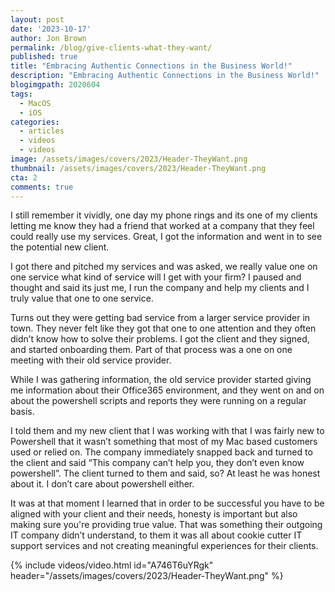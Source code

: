 ```yaml
---
layout: post
date: '2023-10-17'
author: Jon Brown
permalink: /blog/give-clients-what-they-want/
published: true
title: "Embracing Authentic Connections in the Business World!"
description: "Embracing Authentic Connections in the Business World!"
blogimgpath: 2020604
tags:
  - MacOS
  - iOS
categories:
  - articles
  - videos
  - videos
image: /assets/images/covers/2023/Header-TheyWant.png
thumbnail: /assets/images/covers/2023/Header-TheyWant.png
cta: 2
comments: true
---
```

I still remember it vividly, one day my phone rings and its one of my clients letting me know they had a friend that worked at a company that they feel could really use my services. Great, I got the information and went in to see the potential new client.

I got there and pitched my services and was asked, we really value one on one service what kind of service will I get with your firm? I paused and thought and said its just me, I run the company and help my clients and I truly value that one to one service. 

Turns out they were getting bad service from a larger service provider in town. They never felt like they got that one to one attention and they often didn’t know how to solve their problems. I got the client and they signed, and started onboarding them. Part of that process was a one on one meeting with their old service provider. 

While I was gathering information, the old service provider started giving me information about their Office365 environment, and they went on and on about the powershell scripts and reports they were running on a regular basis. 

I told them and my new client that I was working with that I was fairly new to Powershell that it wasn’t something that most of my Mac based customers used or relied on. The company immediately snapped back and turned to the client and said “This company can’t help you, they don’t even know powershell”. The client turned to them and said, so? At least he was honest about it. I don’t care about powershell either. 

It was at that moment I learned that in order to be successful you have to be aligned with your client and their needs, honesty is important but also making sure you're providing true value. That was something their outgoing IT company didn’t understand, to them it was all about cookie cutter IT support services and not creating meaningful experiences for their clients. 

{% include videos/video.html id="A746T6uYRgk" header="/assets/images/covers/2023/Header-TheyWant.png" %}